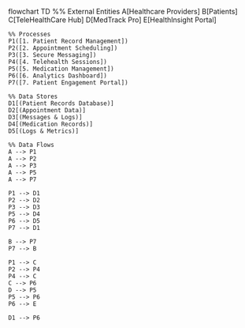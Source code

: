 flowchart TD
    %% External Entities
    A[Healthcare Providers]
    B[Patients]
    C[TeleHealthCare Hub]
    D[MedTrack Pro]
    E[HealthInsight Portal]

    %% Processes
    P1([1. Patient Record Management])
    P2([2. Appointment Scheduling])
    P3([3. Secure Messaging])
    P4([4. Telehealth Sessions])
    P5([5. Medication Management])
    P6([6. Analytics Dashboard])
    P7([7. Patient Engagement Portal])

    %% Data Stores
    D1[(Patient Records Database)]
    D2[(Appointment Data)]
    D3[(Messages & Logs)]
    D4[(Medication Records)]
    D5[(Logs & Metrics)]

    %% Data Flows
    A --> P1
    A --> P2
    A --> P3
    A --> P5
    A --> P7

    P1 --> D1
    P2 --> D2
    P3 --> D3
    P5 --> D4
    P6 --> D5
    P7 --> D1

    B --> P7
    P7 --> B

    P1 --> C
    P2 --> P4
    P4 --> C
    C --> P6
    D --> P5
    P5 --> P6
    P6 --> E

    D1 --> P6
